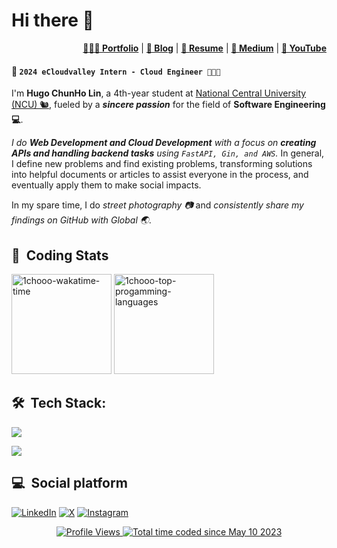 <h1 align="left">
    Hi there 👋
</h1>

<!--<h3 align="center">
    This is Hugo ChunHo Lin 👨🏻‍💻
</h3> -->

<div align="right">
    <p>
        <a href="https://1chooo.com" target="_blank"><b>👨🏻‍💻 Portfolio</b></a> |
        <a href="https://blog.1chooo.com" target="_blank"><b>📓 Blog</b></a> |
        <a href="https://1chooo.com/cv.pdf" target="_blank"><b>🧳 Resume</b></a> |
        <a href="https://medium.com/@1chooo" target="_blank"><b>📠 Medium</b></a> |
        <a href="https://www.youtube.com/@1chooo607" target="_blank"><b>🎥 YouTube</b></a>
    </p>
</div>

#### 📢 **`2024 eCloudvalley Intern - Cloud Engineer 👨🏻‍💻`**

I'm **Hugo ChunHo Lin**, a 4th-year student at [National Central University (NCU) 🐿️](https://www.ncu.edu.tw/), fueled by a ***sincere passion*** for the field of **Software Engineering 💻**.

*I do **Web Development and Cloud Development** with a focus on **creating APIs and handling backend tasks** using `FastAPI, Gin, and AWS`.* In general, I define new problems and find existing problems, transforming solutions into helpful documents or articles to assist everyone in the process, and eventually apply them to make social impacts.

In my spare time, I do *street photography 📷* and *consistently share my findings on GitHub with Global 🌏*.

## 📇 &nbsp;Coding Stats

<p align="left">
	<img 
		height="160px" 
		src="https://github-readme-stats-1chooo.vercel.app/api/wakatime?username=1chooo&layout=compact&langs_count=8&hide=other,html&title_color=ff9900&text_color=cccccc&icon_color=ff9900&bg_color=232f3e"
		alt="1chooo-wakatime-time" />
	<img 
		height="160px" 
		src="https://github-readme-stats-1chooo.vercel.app/api?username=1chooo&hide_border=false&show_icons=true&include_all_commits=true&number_format=long&title_color=ff9900&text_color=cccccc&icon_color=ff9900&bg_color=232f3e"
		alt="1chooo-top-progamming-languages" />
</p>

## 🛠 &nbsp;Tech Stack:

<p align="left">
	<a href="https://skillicons.dev">
		<img src="https://skillicons.dev/icons?i=python,go,react,ts,cpp,c,java,postman,js,bash" />
	</a>
</p>
<p align="left">
	<a href="https://skillicons.dev">
		<img src="https://skillicons.dev/icons?i=linux,githubactions,aws,azure,docker,fastapi,kubernetes,flask,gitlab,terraform" />
	</a>
</p>


## 💻 &nbsp;Social platform

[![LinkedIn](https://skillicons.dev/icons?i=linkedin)](https://www.linkedin.com/in/1chooo/)
[![X](https://skillicons.dev/icons?i=twitter)](https://www.instagram.com/lcho____/)
[![Instagram](https://skillicons.dev/icons?i=instagram)](https://www.instagram.com/lcho____/)

<div align="center">
	<a 
		href="https://github.com/antonkomarev/github-profile-views-counter" target="_blank">
		<img 
			src="https://komarev.com/ghpvc/?username=1chooo&style=for-the-badge" 
			alt="Profile Views"/>
	</a>
	<a 
		href="https://wakatime.com/@de962691-c66a-4501-860f-eb122ac6ea13" 
		target="_blank">
		<img 
			src="https://wakatime.com/badge/user/de962691-c66a-4501-860f-eb122ac6ea13.svg?style=for-the-badge" 
			alt="Total time coded since May 10 2023" />
	</a>
</div>
